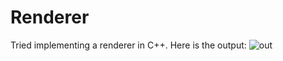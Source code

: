 # Renderer
Tried implementing a renderer in C++. Here is the output:
![out](https://user-images.githubusercontent.com/32013268/187029964-109bf87f-662a-4d75-aaaa-39a9a9deb255.jpg)
